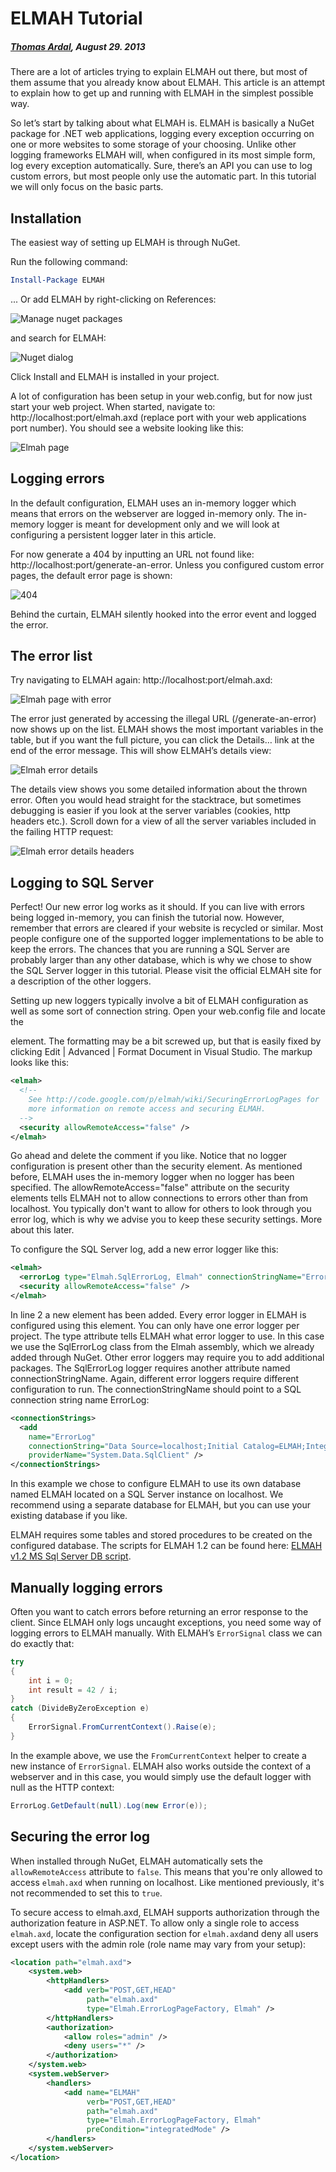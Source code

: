 ﻿# ELMAH Tutorial

##### [Thomas Ardal](http://elmah.io/about/), August 29. 2013

There are a lot of articles trying to explain ELMAH out there, but most of them assume that you already know about ELMAH. This article is an attempt to explain how to get up and running with ELMAH in the simplest possible way.

So let’s start by talking about what ELMAH is. ELMAH is basically a NuGet package for .NET web applications, logging every exception occurring on one or more websites to some storage of your choosing. Unlike other logging frameworks ELMAH will, when configured in its most simple form, log every exception automatically. Sure, there’s an API you can use to log custom errors, but most people only use the automatic part. In this tutorial we will only focus on the basic parts.

## Installation
The easiest way of setting up ELMAH is through NuGet.

Run the following command:

```powershell
Install-Package ELMAH
```

... Or add ELMAH by right-clicking on References:

![Manage nuget packages](/images/2013/08/manage_nuget_packages.png)

and search for ELMAH:

![Nuget dialog](/images/2013/08/nuget_dialog.png)

Click Install and ELMAH is installed in your project.

A lot of configuration has been setup in your web.config, but for now just start your web project. When started, navigate to: http://localhost:port/elmah.axd (replace port with your web applications port number). You should see a website looking like this:

![Elmah page](/images/2013/08/elmah_page.png)

## Logging errors

In the default configuration, ELMAH uses an in-memory logger which means that errors on the webserver are logged in-memory only. The in-memory logger is meant for development only and we will look at configuring a persistent logger later in this article.

For now generate a 404 by inputting an URL not found like: http://localhost:port/generate-an-error. Unless you configured custom error pages, the default error page is shown:

![404](/images/2013/08/404.png)

Behind the curtain, ELMAH silently hooked into the error event and logged the error.

## The error list

Try navigating to ELMAH again: http://localhost:port/elmah.axd:

![Elmah page with error](/images/2013/08/elmah_page_with_error.png)

The error just generated by accessing the illegal URL (/generate-an-error) now shows up on the list. ELMAH shows the most important variables in the table, but if you want the full picture, you can click the Details… link at the end of the error message. This will show ELMAH’s details view:

![Elmah error details](/images/2013/08/elmah_error_details.png)

The details view shows you some detailed information about the thrown error. Often you would head straight for the stacktrace, but sometimes debugging is easier if you look at the server variables (cookies, http headers etc.). Scroll down for a view of all the server variables included in the failing HTTP request:

![Elmah error details headers](/images/2013/08/elmah_error_details_headers.png)

## Logging to SQL Server

Perfect! Our new error log works as it should. If you can live with errors being logged in-memory, you can finish the tutorial now. However, remember that errors are cleared if your website is recycled or similar. Most people configure one of the supported logger implementations to be able to keep the errors. The chances that you are running a SQL Server are probably larger than any other database, which is why we chose to show the SQL Server logger in this tutorial. Please visit the official ELMAH site for a description of the other loggers.

Setting up new loggers typically involve a bit of ELMAH configuration as well as some sort of connection string. Open your web.config file and locate the

element. The formatting may be a bit screwed up, but that is easily fixed by clicking Edit | Advanced | Format Document in Visual Studio. The markup looks like this:

```xml
<elmah>
  <!--
    See http://code.google.com/p/elmah/wiki/SecuringErrorLogPages for
    more information on remote access and securing ELMAH.
  -->
  <security allowRemoteAccess="false" />
</elmah>
```

Go ahead and delete the comment if you like. Notice that no logger configuration is present other than the security element. As mentioned before, ELMAH uses the in-memory logger when no logger has been specified. The allowRemoteAccess="false" attribute on the security elements tells ELMAH not to allow connections to errors other than from localhost. You typically don't want to allow for others to look through you error log, which is why we advise you to keep these security settings. More about this later.

To configure the SQL Server log, add a new error logger like this:

```xml
<elmah>
  <errorLog type="Elmah.SqlErrorLog, Elmah" connectionStringName="ErrorLog"/>
  <security allowRemoteAccess="false" />
</elmah>
```

In line 2 a new element has been added. Every error logger in ELMAH is configured using this element. You can only have one error logger per project. The type attribute tells ELMAH what error logger to use. In this case we use the SqlErrorLog class from the Elmah assembly, which we already added through NuGet. Other error loggers may require you to add additional packages. The SqlErrorLog logger requires another attribute named connectionStringName. Again, different error loggers require different configuration to run. The connectionStringName should point to a SQL connection string name ErrorLog:

```xml
<connectionStrings>
  <add
    name="ErrorLog"
    connectionString="Data Source=localhost;Initial Catalog=ELMAH;Integrated Security=SSPI;"
    providerName="System.Data.SqlClient" />
</connectionStrings>
```

In this example we chose to configure ELMAH to use its own database named ELMAH located on a SQL Server instance on localhost. We recommend using a separate database for ELMAH, but you can use your existing database if you like.

ELMAH requires some tables and stored procedures to be created on the configured database. The scripts for ELMAH 1.2 can be found here: [ELMAH v1.2 MS Sql Server DB script](https://code.google.com/p/elmah/downloads/detail?name=ELMAH-1.2-db-SQLServer.sql).

## Manually logging errors

Often you want to catch errors before returning an error response to the client. Since ELMAH only logs uncaught exceptions, you need some way of logging errors to ELMAH manually. With ELMAH’s `ErrorSignal` class we can do exactly that:

```csharp
try
{
    int i = 0;
    int result = 42 / i;
}
catch (DivideByZeroException e)
{
    ErrorSignal.FromCurrentContext().Raise(e);
}
```

In the example above, we use the `FromCurrentContext` helper to create a new instance of `ErrorSignal`. ELMAH also works outside the context of a webserver and in this case, you would simply use the default logger with null as the HTTP context:

```csharp
ErrorLog.GetDefault(null).Log(new Error(e));
```

## Securing the error log

When installed through NuGet, ELMAH automatically sets the `allowRemoteAccess` attribute to `false`. This means that you're only allowed to access `elmah.axd` when running on localhost. Like mentioned previously, it's not recommended to set this to `true`.

To secure access to elmah.axd, ELMAH supports authorization through the authorization feature in ASP.NET. To allow only a single role to access `elmah.axd`, locate the configuration section for `elmah.axd`and deny all users except users with the admin role (role name may vary from your setup):

```xml
<location path="elmah.axd">
    <system.web>
        <httpHandlers>
            <add verb="POST,GET,HEAD"
                 path="elmah.axd"
                 type="Elmah.ErrorLogPageFactory, Elmah" />
        </httpHandlers>
        <authorization>
            <allow roles="admin" />
            <deny users="*" />
        </authorization>
    </system.web>
    <system.webServer>
        <handlers>
            <add name="ELMAH"
                 verb="POST,GET,HEAD"
                 path="elmah.axd"
                 type="Elmah.ErrorLogPageFactory, Elmah"
                 preCondition="integratedMode" />
        </handlers>
    </system.webServer>
</location>
```